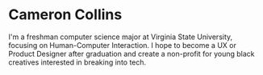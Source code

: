 # Cameron Collins
I'm a freshman computer science major at Virginia State University, focusing on Human-Computer Interaction. I hope to become a UX or Product Designer after graduation and create a non-profit for young black creatives interested in breaking into tech. 

